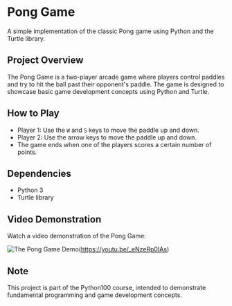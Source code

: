 # Pong Game

A simple implementation of the classic Pong game using Python and the Turtle library.

## Project Overview

The Pong Game is a two-player arcade game where players control paddles and try to hit the ball past their opponent's paddle. The game is designed to showcase basic game development concepts using Python and Turtle.

## How to Play

- Player 1: Use the `W` and `S` keys to move the paddle up and down.
- Player 2: Use the arrow keys to move the paddle up and down.
- The game ends when one of the players scores a certain number of points.

## Dependencies

- Python 3
- Turtle library

## Video Demonstration

Watch a video demonstration of the Pong Game:

![The Pong Game Demo](https://github.com/Prakhar-Verma39/python_100/assets/103757447/8ed359ea-4ac2-4da2-82d2-42ee8d986e19)(https://youtu.be/_eNzeRp0IAs)

## Note

This project is part of the Python100 course, intended to demonstrate fundamental programming and game development concepts.

